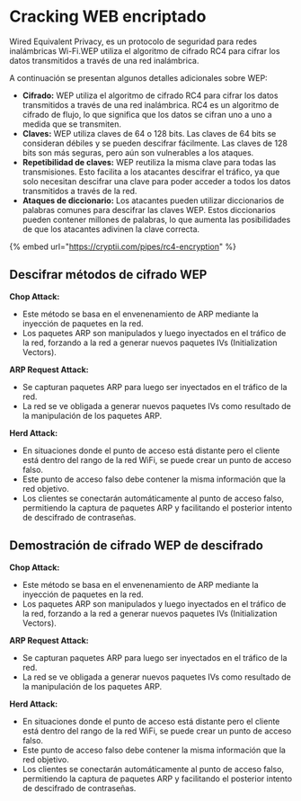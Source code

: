 # Cracking WEB encriptado

Wired Equivalent Privacy, es un protocolo de seguridad para redes inalámbricas Wi-Fi.WEP utiliza el algoritmo de cifrado RC4 para cifrar los datos transmitidos a través de una red inalámbrica.

A continuación se presentan algunos detalles adicionales sobre WEP:

* **Cifrado:** WEP utiliza el algoritmo de cifrado RC4 para cifrar los datos transmitidos a través de una red inalámbrica. RC4 es un algoritmo de cifrado de flujo, lo que significa que los datos se cifran uno a uno a medida que se transmiten.
* **Claves:** WEP utiliza claves de 64 o 128 bits. Las claves de 64 bits se consideran débiles y se pueden descifrar fácilmente. Las claves de 128 bits son más seguras, pero aún son vulnerables a los ataques.
* **Repetibilidad de claves:** WEP reutiliza la misma clave para todas las transmisiones. Esto facilita a los atacantes descifrar el tráfico, ya que solo necesitan descifrar una clave para poder acceder a todos los datos transmitidos a través de la red.
* **Ataques de diccionario:** Los atacantes pueden utilizar diccionarios de palabras comunes para descifrar las claves WEP. Estos diccionarios pueden contener millones de palabras, lo que aumenta las posibilidades de que los atacantes adivinen la clave correcta.

{% embed url="https://cryptii.com/pipes/rc4-encryption" %}

## Descifrar métodos de cifrado WEP

**Chop Attack:**

* Este método se basa en el envenenamiento de ARP mediante la inyección de paquetes en la red.
* Los paquetes ARP son manipulados y luego inyectados en el tráfico de la red, forzando a la red a generar nuevos paquetes IVs (Initialization Vectors).

**ARP Request Attack:**

* Se capturan paquetes ARP para luego ser inyectados en el tráfico de la red.
* La red se ve obligada a generar nuevos paquetes IVs como resultado de la manipulación de los paquetes ARP.

**Herd Attack:**

* En situaciones donde el punto de acceso está distante pero el cliente está dentro del rango de la red WiFi, se puede crear un punto de acceso falso.
* Este punto de acceso falso debe contener la misma información que la red objetivo.
* Los clientes se conectarán automáticamente al punto de acceso falso, permitiendo la captura de paquetes ARP y facilitando el posterior intento de descifrado de contraseñas.

## Demostración de cifrado WEP de descifrado

**Chop Attack:**

* Este método se basa en el envenenamiento de ARP mediante la inyección de paquetes en la red.
* Los paquetes ARP son manipulados y luego inyectados en el tráfico de la red, forzando a la red a generar nuevos paquetes IVs (Initialization Vectors).

**ARP Request Attack:**

* Se capturan paquetes ARP para luego ser inyectados en el tráfico de la red.
* La red se ve obligada a generar nuevos paquetes IVs como resultado de la manipulación de los paquetes ARP.

**Herd Attack:**

* En situaciones donde el punto de acceso está distante pero el cliente está dentro del rango de la red WiFi, se puede crear un punto de acceso falso.
* Este punto de acceso falso debe contener la misma información que la red objetivo.
* Los clientes se conectarán automáticamente al punto de acceso falso, permitiendo la captura de paquetes ARP y facilitando el posterior intento de descifrado de contraseñas.
